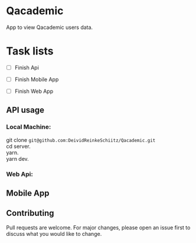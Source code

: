 # Qacademic
App to view Qacademic users data.

# Task lists
- [ ] Finish Api
- [ ] Finish Mobile App
- [ ] Finish Web App


## API usage
### Local Machine:
   git clone `git@github.com:DeividReinkeSchiitz/Qacademic.git`
   <br/>
   cd server.<br/>
   yarn.<br/>
   yarn dev.<br/>
### Web Api:

## Mobile App

## Contributing
Pull requests are welcome. For major changes, please open an issue first to discuss what you would like to change.
